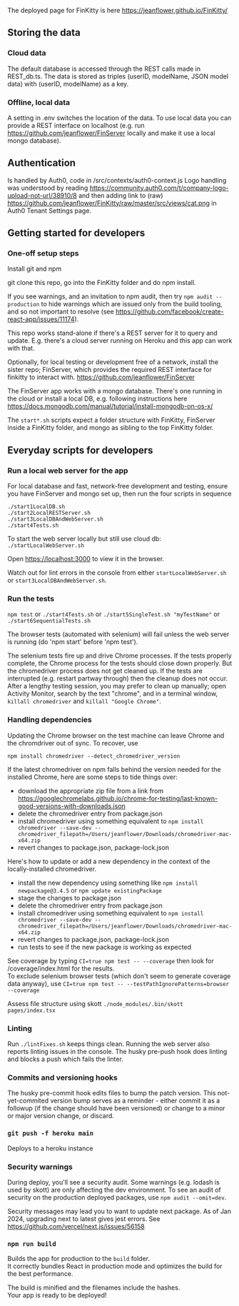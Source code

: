 The deployed page for FinKitty is here
https://jeanflower.github.io/FinKitty/

## Storing the data

### Cloud data

The default database is accessed through the REST calls made in REST_db.ts.
The data is stored as triples (userID, modelName, JSON model data) with
(userID, modelName) as a key.

### Offline, local data

A setting in .env switches the location of the data.
To use local data you can provide a REST interface
on localhost
(e.g. run https://github.com/jeanflower/FinServer
locally and make it use a local mongo database).

## Authentication

Is handled by Auth0, code in
/src/contexts/auth0-context.js
Logo handling was understood by reading
https://community.auth0.com/t/company-logo-upload-not-url/38910/8
and then adding link to (raw)
https://github.com/jeanflower/FinKitty/raw/master/src/views/cat.png
in Auth0 Tenant Settings page.

## Getting started for developers

### One-off setup steps

Install git and npm

git clone this repo, go into the FinKitty folder and do npm install.

If you see warnings, and an invitation to npm audit, then try
`npm audit --production`
to hide warnings which are issued only from the build tooling, and so not
important to resolve (see https://github.com/facebook/create-react-app/issues/11174).

This repo works stand-alone if there's a REST server
for it to query and update. E.g. there's a cloud server
running on Heroku and this app can work with that.

Optionally, for local testing or development free of a network,
install the sister repo; FinServer, which provides the required
REST interface for finkitty to interact with.
https://github.com/jeanflower/FinServer

The FinServer app works with a mongo database.
There's one running in the cloud or
install a local DB, e.g. following instructions here
https://docs.mongodb.com/manual/tutorial/install-mongodb-on-os-x/

The `start*.sh` scripts expect a folder structure
with FinKitty, FinServer inside a FinKitty folder, and mongo as sibling to the top FinKitty folder.

## Everyday scripts for developers

### Run a local web server for the app

For local database and fast, network-free development
and testing, ensure you have FinServer and mongo
set up, then run the four scripts in sequence

```
./start1LocalDB.sh
./start2LocalRESTServer.sh
./start3LocalDBAndWebServer.sh
./start4Tests.sh
```

To start the web server locally but still use cloud db:
`./startLocalWebServer.sh`

Open [https://localhost:3000](https://localhost:3000) to view it in the browser.

Watch out for lint errors in the console from either
`startLocalWebServer.sh` or `start3LocalDBAndWebServer.sh`.

### Run the tests

`npm test`
or `./start4Tests.sh`
or `./start5SingleTest.sh "myTestName"`
or `./start6SequentialTests.sh`

The browser tests (automated with selenium) will fail unless the web server
is running (do 'npm start' before 'npm test').

The selenium tests fire up and drive Chrome processes. If the tests properly
complete, the Chrome process for the tests should close down properly. But the
chromedriver process does not get cleaned up. If the tests are interrupted
(e.g. restart partway through) then the cleanup does not occur. After a lengthy
testing session, you may prefer to clean up manually; open Activity Monitor,
search by the text "chrome", and in a terminal window,
`killall chromedriver` and `killall "Google Chrome"`.

### Handling dependencies

Updating the Chrome browser on the test machine can leave Chrome and the chromdriver
out of sync. To recover, use

```
npm install chromedriver --detect_chromedriver_version
```

If the latest chromedriver on npm falls behind the version needed for the installed
Chrome, here are some steps to tide things over:

- download the appropriate zip file from a link from https://googlechromelabs.github.io/chrome-for-testing/last-known-good-versions-with-downloads.json 
- delete the chromedriver entry from package.json
- install chromedriver using something equivalent to
  `npm install chromedriver --save-dev --chromedriver_filepath=/Users/jeanflower/Downloads/chromedriver-mac-x64.zip`
- revert changes to package.json, package-lock.json

Here's how to update or add a new dependency in the context of the locally-installed chromedriver.

- install the new dependency using something like
  `npm install newpackage@3.4.5` or `npm update existingPackage`
- stage the changes to package.json
- delete the chromedriver entry from package.json
- install chromedriver using something equivalent to
  `npm install chromedriver --save-dev --chromedriver_filepath=/Users/jeanflower/Downloads/chromedriver-mac-x64.zip`
- revert changes to package.json, package-lock.json
- run tests to see if the new package is working as expected

See coverage by typing
`CI=true npm test -- --coverage`
then look for /coverage/index.html for the results.  
To exclude selenium browser tests (which don't seem to generate coverage data anyway),
use
`CI=true npm test -- --testPathIgnorePatterns=browser --coverage`

Assess file structure using skott
`./node_modules/.bin/skott pages/index.tsx`

### Linting

Run `./lintFixes.sh` keeps things clean.
Running the web server also reports linting issues in the console.
The husky pre-push hook does linting and blocks a push which fails the linter.

### Commits and versioning hooks

The husky pre-commit hook edits files to bump the patch version.
This not-yet-commited version bump serves as a reminder -
either commit it as a followup (if the change should have been versioned)
or change to a minor or major version change, or discard.

### `git push -f heroku main`

Deploys to a heroku instance

### Security warnings

During deploy, you'll see a security audit.  Some warnings (e.g. lodash is used by skott) are only affecting the dev environment.  To see an audit of security on the production deployed packages, use `npm audit --omit=dev`.

Security messages may lead you to want to update next package.  As of Jan 2024, upgrading next to latest gives jest errors. See https://github.com/vercel/next.js/issues/56158

### `npm run build`

Builds the app for production to the `build` folder.<br>
It correctly bundles React in production mode and optimizes the build for the best performance.

The build is minified and the filenames include the hashes.<br>
Your app is ready to be deployed!
